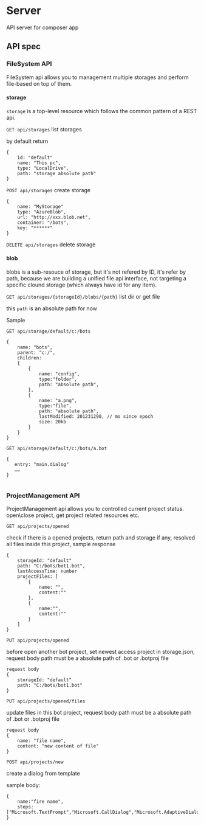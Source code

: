 # Server
API server for composer app

## API spec

### FileSystem API
FileSystem api allows you to management multiple storages and perform file-based on top of them.  


#### storage

`storage` is a top-level resource which follows the common pattern of a REST api. 

`GET api/storages` list storages

by default return 
```
{
    id: "default"
    name: "This pc",
    type: "LocalDrive",
    path: "storage absolute path"
}
```

`POST api/storages` create storage

```
{
    name: "MyStorage"
    type: "AzureBlob",
    url: "http://xxx.blob.net",
    container: "/bots",
    key: "******"
}
```

`DELETE api/storages` delete storage


#### blob
blobs is a sub-resouce of storage, but it's not refered by ID, it's refer by path, because we are building a unified file api interface, not targeting a specific clound storage (which always have id for any item).  

`GET api/storages/{storageId}/blobs/{path}` list dir or get file

this `path` is an absolute path for now

Sample 
```
GET api/storage/default/c:/bots

{
    name: "bots",
    parent: "c:/",
    children: 
    {
        {
            name: "config",
            type:"folder",
            path: "absolute path",
        },
        {
            name: "a.png",
            type:"file",
            path: "absolute path",
            lastModified: 201231290, // ms since epoch
            size: 20kb
        }
    }
}

GET api/storage/default/c:/bots/a.bot 

{
   entry: "main.dialog"
   ……
}


```

### ProjectManagement API

ProjectManagement api allows you to controlled current project status. open\close project, get project related resources etc. 

`GET api/projects/opened`

check if there is a opened projects, return path and storage if any, resolved all files inside this project, sample response
``` 
{
    storageId: "default"
    path: "C:/bots/bot1.bot",
    lastAccessTime: number
    projectFiles: [
        {
            name: "",
            content:""
        },
        {
            name:"",
            content:""
        }
    ]
}
```

`PUT api/projects/opened`

before open another bot project, set newest access project in storage.json, request body path must be a absolute path of .bot or .botproj file

```
request body
{
    storageId: "default"
    path: "C:/bots/bot1.bot"
}
```


`PUT api/projects/opened/files`

update files in this bot project, request body path must be a absolute path of .bot or .botproj file

```
request body
{
    name: "file name",
    content: "new content of file"
}
```


`POST api/projects/new`

create a dialog from template

sample body:
```
{
    name:"fire name",
    steps:["Microsoft.TextPrompt","Microsoft.CallDialog","Microsoft.AdaptiveDialog"]
}
```